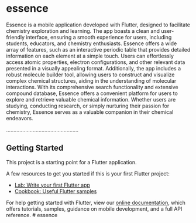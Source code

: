 # essence
Essence is a mobile application developed with Flutter, designed to facilitate chemistry exploration and learning. The app boasts a clean and user-friendly interface, ensuring a smooth experience for users, including students, educators, and chemistry enthusiasts. Essence offers a wide array of features, such as an interactive periodic table that provides detailed information on each element at a simple touch. Users can effortlessly access atomic properties, electron configurations, and other relevant data presented in a visually appealing format. Additionally, the app includes a robust molecule builder tool, allowing users to construct and visualize complex chemical structures, aiding in the understanding of molecular interactions. With its comprehensive search functionality and extensive compound database, Essence offers a convenient platform for users to explore and retrieve valuable chemical information. Whether users are studying, conducting research, or simply nurturing their passion for chemistry, Essence serves as a valuable companion in their chemical endeavors.


.................................................
## Getting Started

This project is a starting point for a Flutter application.

A few resources to get you started if this is your first Flutter project:

- [Lab: Write your first Flutter app](https://flutter.dev/docs/get-started/codelab)
- [Cookbook: Useful Flutter samples](https://flutter.dev/docs/cookbook)

For help getting started with Flutter, view our
[online documentation](https://flutter.dev/docs), which offers tutorials,
samples, guidance on mobile development, and a full API reference.
#   e s s e n c e 
 
 
